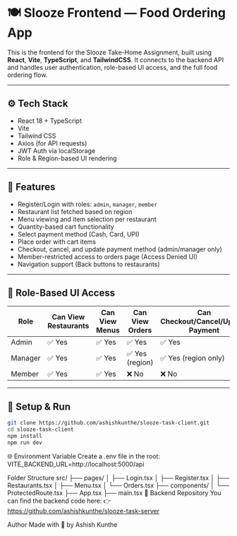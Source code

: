 # 🍽️ Slooze Frontend — Food Ordering App

This is the frontend for the Slooze Take-Home Assignment, built using **React**, **Vite**, **TypeScript**, and **TailwindCSS**. It connects to the backend API and handles user authentication, role-based UI access, and the full food ordering flow.

---

## ⚙️ Tech Stack

- React 18 + TypeScript
- Vite
- Tailwind CSS
- Axios (for API requests)
- JWT Auth via localStorage
- Role & Region-based UI rendering

---

## 🧪 Features

- Register/Login with roles: `admin`, `manager`, `member`
- Restaurant list fetched based on region
- Menu viewing and item selection per restaurant
- Quantity-based cart functionality
- Select payment method (Cash, Card, UPI)
- Place order with cart items
- Checkout, cancel, and update payment method (admin/manager only)
- Member-restricted access to orders page (Access Denied UI)
- Navigation support (Back buttons to restaurants)

---

## 🔐 Role-Based UI Access

| Role    | Can View Restaurants | Can View Menus | Can View Orders | Can Checkout/Cancel/Update Payment |
| ------- | -------------------- | -------------- | --------------- | ---------------------------------- |
| Admin   | ✅ Yes               | ✅ Yes         | ✅ Yes          | ✅ Yes                             |
| Manager | ✅ Yes               | ✅ Yes         | ✅ Yes (region) | ✅ Yes (region only)               |
| Member  | ✅ Yes               | ✅ Yes         | ❌ No           | ❌ No                              |

---

## 🧰 Setup & Run

```bash
git clone https://github.com/ashishkunthe/slooze-task-client.git
cd slooze-task-client
npm install
npm run dev
```

🌐 Environment Variable
Create a .env file in the root:
VITE_BACKEND_URL=http://localhost:5000/api

Folder Structure
src/
├── pages/
│ ├── Login.tsx
│ ├── Register.tsx
│ ├── Restaurants.tsx
│ ├── Menu.tsx
│ └── Orders.tsx
├── components/
│ └── ProtectedRoute.tsx
├── App.tsx
├── main.tsx
🔗 Backend Repository
You can find the backend code here:
👉 https://github.com/ashishkunthe/slooze-task-server

Author
Made with 💙 by Ashish Kunthe
